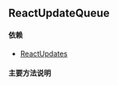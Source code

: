 ## <span id="reactupdatequeue">ReactUpdateQueue</span>
>

#### 依赖
* [ReactUpdates](#reactupdates)
#### 主要方法说明
